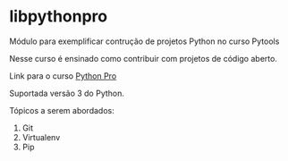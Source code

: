 # libpythonpro
Módulo para exemplificar contrução de projetos Python no curso Pytools

Nesse curso é ensinado como contribuir com projetos de código aberto.

Link para o curso [Python Pro](https://www.python.pro.br/)

Suportada versão 3 do Python.

Tópicos a serem abordados:

1. Git
2. Virtualenv
3. Pip

